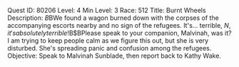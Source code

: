 Quest ID: 80206
Level: 4
Min Level: 3
Race: 512
Title: Burnt Wheels
Description: <Vyrin appears distressed as she looks in your direction.>$B$BWe found a wagon burned down with the corpses of the accompanying escorts nearby and no sign of the refugees. It's... terrible, $N, it's absolutely terrible!$B$BPlease speak to your companion, Malvinah, was it? I am trying to keep people calm as we figure this out, but she is very disturbed. She's spreading panic and confusion among the refugees.
Objective: Speak to Malvinah Sunblade, then report back to Kathy Wake.
